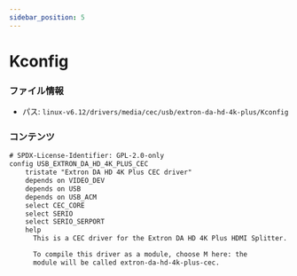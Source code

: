```yaml
---
sidebar_position: 5
---
```

# Kconfig

### ファイル情報

- パス: `linux-v6.12/drivers/media/cec/usb/extron-da-hd-4k-plus/Kconfig`

### コンテンツ

```txt
# SPDX-License-Identifier: GPL-2.0-only
config USB_EXTRON_DA_HD_4K_PLUS_CEC
	tristate "Extron DA HD 4K Plus CEC driver"
	depends on VIDEO_DEV
	depends on USB
	depends on USB_ACM
	select CEC_CORE
	select SERIO
	select SERIO_SERPORT
	help
	  This is a CEC driver for the Extron DA HD 4K Plus HDMI Splitter.

	  To compile this driver as a module, choose M here: the
	  module will be called extron-da-hd-4k-plus-cec.

```
